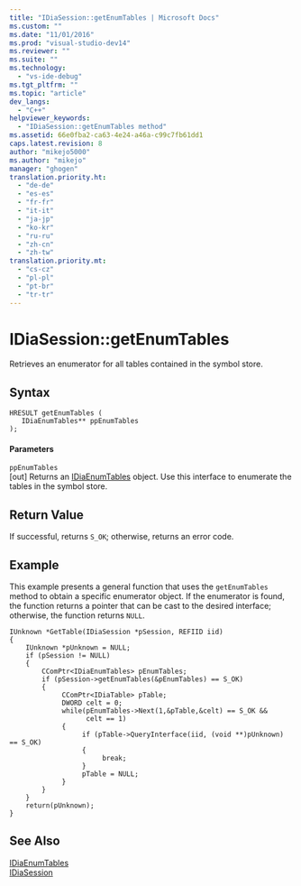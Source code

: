```yaml
---
title: "IDiaSession::getEnumTables | Microsoft Docs"
ms.custom: ""
ms.date: "11/01/2016"
ms.prod: "visual-studio-dev14"
ms.reviewer: ""
ms.suite: ""
ms.technology: 
  - "vs-ide-debug"
ms.tgt_pltfrm: ""
ms.topic: "article"
dev_langs: 
  - "C++"
helpviewer_keywords: 
  - "IDiaSession::getEnumTables method"
ms.assetid: 66e0fba2-ca63-4e24-a46a-c99c7fb61dd1
caps.latest.revision: 8
author: "mikejo5000"
ms.author: "mikejo"
manager: "ghogen"
translation.priority.ht: 
  - "de-de"
  - "es-es"
  - "fr-fr"
  - "it-it"
  - "ja-jp"
  - "ko-kr"
  - "ru-ru"
  - "zh-cn"
  - "zh-tw"
translation.priority.mt: 
  - "cs-cz"
  - "pl-pl"
  - "pt-br"
  - "tr-tr"
---
```

# IDiaSession::getEnumTables
Retrieves an enumerator for all tables contained in the symbol store.  
  
## Syntax  
  
```cpp#  
HRESULT getEnumTables (   
   IDiaEnumTables** ppEnumTables  
);  
```  
  
#### Parameters  
 `ppEnumTables`  
 [out] Returns an [IDiaEnumTables](../../debugger/debug-interface-access/idiaenumtables.md) object. Use this interface to enumerate the tables in the symbol store.  
  
## Return Value  
 If successful, returns `S_OK`; otherwise, returns an error code.  
  
## Example  
 This example presents a general function that uses the `getEnumTables` method to obtain a specific enumerator object. If the enumerator is found, the function returns a pointer that can be cast to the desired interface; otherwise, the function returns `NULL`.  
  
```cpp#  
IUnknown *GetTable(IDiaSession *pSession, REFIID iid)  
{  
    IUnknown *pUnknown = NULL;  
    if (pSession != NULL)  
    {  
        CComPtr<IDiaEnumTables> pEnumTables;  
        if (pSession->getEnumTables(&pEnumTables) == S_OK)  
        {  
             CComPtr<IDiaTable> pTable;  
             DWORD celt = 0;  
             while(pEnumTables->Next(1,&pTable,&celt) == S_OK &&  
                   celt == 1)  
             {  
                  if (pTable->QueryInterface(iid, (void **)pUnknown) == S_OK)  
                  {  
                       break;  
                  }  
                  pTable = NULL;  
             }  
        }  
    }  
    return(pUnknown);  
}  
```  
  
## See Also  
 [IDiaEnumTables](../../debugger/debug-interface-access/idiaenumtables.md)   
 [IDiaSession](../../debugger/debug-interface-access/idiasession.md)